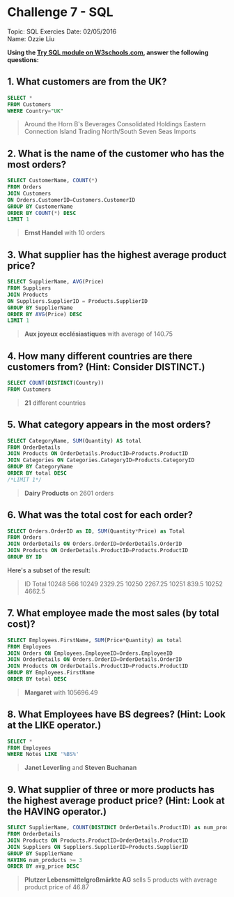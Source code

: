# Challenge 7 - SQL

Topic: SQL Exercies
Date: 02/05/2016  
Name: Ozzie Liu

**Using the [Try SQL module on W3schools.com](http://www.w3schools.com/sql/trysql.asp?filename=trysql_select_all),
answer the following questions:**

## 1. What customers are from the UK?

```sql
SELECT *
FROM Customers
WHERE Country="UK"
```

> Around the Horn
B's Beverages
Consolidated Holdings
Eastern Connection
Island Trading
North/South
Seven Seas Imports

## 2. What is the name of the customer who has the most orders?

```sql
SELECT CustomerName, COUNT(*)
FROM Orders
JOIN Customers
ON Orders.CustomerID=Customers.CustomerID
GROUP BY CustomerName
ORDER BY COUNT(*) DESC
LIMIT 1
```

> **Ernst Handel** with 10 orders

## 3. What supplier has the highest average product price?

```sql
SELECT SupplierName, AVG(Price)
FROM Suppliers
JOIN Products
ON Suppliers.SupplierID = Products.SupplierID
GROUP BY SupplierName
ORDER BY AVG(Price) DESC
LIMIT 1
```

> **Aux joyeux ecclésiastiques** with average of 140.75

## 4. How many different countries are there customers from? (Hint: Consider DISTINCT.)

```sql
SELECT COUNT(DISTINCT(Country))
FROM Customers
```

> **21** different countries

## 5. What category appears in the most orders?

```sql
SELECT CategoryName, SUM(Quantity) AS total
FROM OrderDetails
JOIN Products ON OrderDetails.ProductID=Products.ProductID
JOIN Categories ON Categories.CategoryID=Products.CategoryID
GROUP BY CategoryName
ORDER BY total DESC
/*LIMIT 1*/
```

> **Dairy Products** on 2601 orders


## 6. What was the total cost for each order?

```sql
SELECT Orders.OrderID as ID, SUM(Quantity*Price) as Total
FROM Orders
JOIN OrderDetails ON Orders.OrderID=OrderDetails.OrderID
JOIN Products ON OrderDetails.ProductID=Products.ProductID
GROUP BY ID
```

Here's a subset of the result:
> ID	Total
10248	566
10249	2329.25
10250	2267.25
10251	839.5
10252	4662.5

## 7. What employee made the most sales (by total cost)?

```sql
SELECT Employees.FirstName, SUM(Price*Quantity) as total
FROM Employees
JOIN Orders ON Employees.EmployeeID=Orders.EmployeeID
JOIN OrderDetails ON Orders.OrderID=OrderDetails.OrderID
JOIN Products ON OrderDetails.ProductID=Products.ProductID
GROUP BY Employees.FirstName
ORDER BY total DESC
```
> **Margaret** with 105696.49

## 8. What Employees have BS degrees? (Hint: Look at the LIKE operator.)

```sql
SELECT *
FROM Employees
WHERE Notes LIKE '%BS%'
```
> **Janet Leverling** and **Steven Buchanan**

## 9. What supplier of three or more products has the highest average product price? (Hint: Look at the HAVING operator.)

```sql
SELECT SupplierName, COUNT(DISTINCT OrderDetails.ProductID) as num_products, AVG(Price) as avg_price
FROM OrderDetails
JOIN Products ON Products.ProductID=OrderDetails.ProductID
JOIN Suppliers ON Suppliers.SupplierID=Products.SupplierID
GROUP BY SupplierName
HAVING num_products >= 3
ORDER BY avg_price DESC
```

> **Plutzer Lebensmittelgroßmärkte AG** sells 5	products with average product price of 46.87
